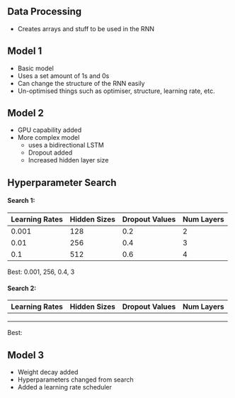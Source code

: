 ## Data Processing
  - Creates arrays and stuff to be used in the RNN 

## Model 1
  - Basic model
  - Uses a set amount of 1s and 0s
  - Can change the structure of the RNN easily
  - Un-optimised things such as optimiser, structure, learning rate, etc.

## Model 2
  - GPU capability added
  - More complex model
    -  uses a bidirectional LSTM
    -  Dropout added
    -  Increased hidden layer size

## Hyperparameter Search
#### Search 1: 
  | Learning Rates | Hidden Sizes | Dropout Values | Num Layers |
|----------------|--------------|----------------|------------|
| 0.001          | 128          | 0.2            | 2          |
| 0.01           | 256          | 0.4            | 3          |
| 0.1            | 512          | 0.6            | 4          |

Best: 0.001, 256, 0.4, 3

#### Search 2:
  | Learning Rates | Hidden Sizes | Dropout Values | Num Layers |
|----------------|--------------|----------------|------------|
|          |         |             |           |
|          |         |             |           |
|          |         |             |           |

Best:

## Model 3
  - Weight decay added
  - Hyperparameters changed from search
  - Added a learning rate scheduler
  
